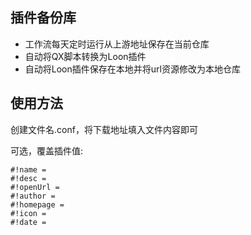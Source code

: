 ## 插件备份库
* 工作流每天定时运行从上游地址保存在当前仓库
* 自动将QX脚本转换为Loon插件
* 自动将Loon插件保存在本地并将url资源修改为本地仓库

## 使用方法
创建文件名.conf，将下载地址填入文件内容即可

可选，覆盖插件值:
```
#!name = 
#!desc = 
#!openUrl = 
#!author = 
#!homepage =
#!icon = 
#!date = 
```
